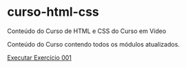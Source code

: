 # curso-html-css
 Conteúdo do Curso de HTML e CSS do Curso em Vídeo


Conteúdo do Curso contendo todos os módulos atualizados.

<a href="https://devlucasteixeira.github.io/curso-html-css/html-css/exercicios/ex001/"> Executar Exercício 001</a>